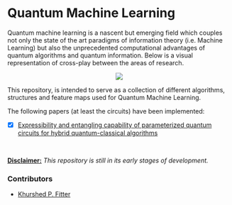 # Quantum Machine Learning

Quantum machine learning is a nascent but emerging field which couples not only the state of the art paradigms of information theory (i.e. Machine Learning) but also the unprecedented computational advantages of quantum algorithms and quantum information. Below is a visual representation of cross-play between the areas of research.

<p align="center">
    <img src="https://github.com/IvLabs/Quantum-Machine-Learning/blob/master/resources/readme_pic.png?raw=true" />
</p>

This repository, is intended to serve as a collection of different algorithms, structures and feature maps used for Quantum Machine Learning.

The following papers (at least the circuits) have been implemented:
- [x] [Expressibility and entangling capability of parameterized quantum circuits for hybrid quantum-classical algorithms](expressibility_and_entangling/)

<br>

<u>**Disclaimer:**</u> *This repository is still in its early stages of development.*

### Contributors
* [Khurshed P. Fitter](https://github.com/GlazeDonuts)
